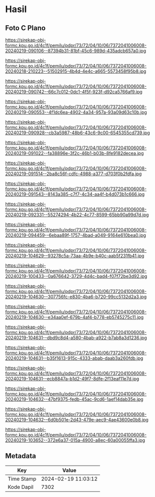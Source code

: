 # Hasil

## Foto C Plano

https://sirekap-obj-formc.kpu.go.id/4c1f/pemilu/pdpr/73/72/04/10/06/7372041006008-20240219-090106--87394b31-81bf-45c6-989d-435adcb657a0.jpg

https://sirekap-obj-formc.kpu.go.id/4c1f/pemilu/pdpr/73/72/04/10/06/7372041006008-20240218-210223--51502915-4b4d-4e4c-a665-5573458f95b8.jpg

https://sirekap-obj-formc.kpu.go.id/4c1f/pemilu/pdpr/73/72/04/10/06/7372041006008-20240219-090742--66c7c012-0dc1-4f5f-923f-d92ca5766af9.jpg

https://sirekap-obj-formc.kpu.go.id/4c1f/pemilu/pdpr/73/72/04/10/06/7372041006008-20240219-090553--4f1dc6ea-4902-4a34-957a-93a09d63c10b.jpg

https://sirekap-obj-formc.kpu.go.id/4c1f/pemilu/pdpr/73/72/04/10/06/7372041006008-20240219-090928--cb3a5987-48b6-43c6-9c00-6545355cd739.jpg

https://sirekap-obj-formc.kpu.go.id/4c1f/pemilu/pdpr/73/72/04/10/06/7372041006008-20240219-091022--fa38896e-3f2c-46b1-b03b-8fe9182decea.jpg

https://sirekap-obj-formc.kpu.go.id/4c1f/pemilu/pdpr/73/72/04/10/06/7372041006008-20240219-091514--2ba8c56f-cdfc-4988-a377-d703f0b2fdfa.jpg

https://sirekap-obj-formc.kpu.go.id/4c1f/pemilu/pdpr/73/72/04/10/06/7372041006008-20240219-091543--8143a385-c7f7-4c34-aa4f-b4d073b1c666.jpg

https://sirekap-obj-formc.kpu.go.id/4c1f/pemilu/pdpr/73/72/04/10/06/7372041006008-20240219-092331--55274294-4b22-4c77-8599-65bb90a99d7d.jpg

https://sirekap-obj-formc.kpu.go.id/4c1f/pemilu/pdpr/73/72/04/10/06/7372041006008-20240219-094459--6ebaa89f-1757-4bad-a049-9164e610bea0.jpg

https://sirekap-obj-formc.kpu.go.id/4c1f/pemilu/pdpr/73/72/04/10/06/7372041006008-20240219-104629--93278c5a-73aa-4b9e-b40c-aab5f231fb41.jpg

https://sirekap-obj-formc.kpu.go.id/4c1f/pemilu/pdpr/73/72/04/10/06/7372041006008-20240219-100433--0a676642-3729-4d4c-bad4-f07f72be3d92.jpg

https://sirekap-obj-formc.kpu.go.id/4c1f/pemilu/pdpr/73/72/04/10/06/7372041006008-20240219-104630--307756fc-e830-4ba6-b720-99cc5132d2a3.jpg

https://sirekap-obj-formc.kpu.go.id/4c1f/pemilu/pdpr/73/72/04/10/06/7372041006008-20240219-104630--e34aa0ef-679b-4af4-b778-eb5745275c11.jpg

https://sirekap-obj-formc.kpu.go.id/4c1f/pemilu/pdpr/73/72/04/10/06/7372041006008-20240219-104631--dbd9c8d4-a580-4bab-a922-b7ab8a3d1236.jpg

https://sirekap-obj-formc.kpu.go.id/4c1f/pemilu/pdpr/73/72/04/10/06/7372041006008-20240219-104631--b35f1613-915c-4333-abab-daab3a260fdb.jpg

https://sirekap-obj-formc.kpu.go.id/4c1f/pemilu/pdpr/73/72/04/10/06/7372041006008-20240219-104631--ecb8847a-b1d2-49f7-8dfe-2f13eaf11e7d.jpg

https://sirekap-obj-formc.kpu.go.id/4c1f/pemilu/pdpr/73/72/04/10/06/7372041006008-20240219-104632--47bf9375-fedb-45ac-9cd6-1aef14dab35e.jpg

https://sirekap-obj-formc.kpu.go.id/4c1f/pemilu/pdpr/73/72/04/10/06/7372041006008-20240219-104632--6d0b501e-2d43-479e-aec9-4ae43600e0b8.jpg

https://sirekap-obj-formc.kpu.go.id/4c1f/pemilu/pdpr/73/72/04/10/06/7372041006008-20240219-103652--372e6a37-015a-4900-a8ec-60a00055ffa3.jpg


## Metadata

| Key        | Value               |
| ---------- | ------------------- |
| Time Stamp | 2024-02-19 11:03:12 |
| Kode Dapil | 7302                |



